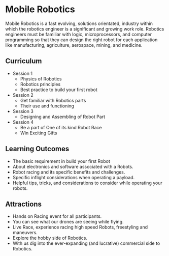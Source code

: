 # Mobile Robotics
Mobile Robotics is a fast evolving, solutions orientated, industry within which the robotics engineer is a significant and growing work role. Robotics engineers must be familiar with logic, microprocessors, and computer programming so that they can design the right robot for each application like manufacturing, agriculture, aerospace, mining, and medicine.
## Curriculum
+ Session 1
  + Physics of Robotics
  + Robotics principles
  + Best practice to build your first robot
+ Session 2
  + Get familiar with Robotics parts
  + Their use and functioning
+ Session 3
  + Designing and Assembling of Robot Part
+ Session 4
  + Be a part of One of its kind Robot Race
  + Win Exciting Gifts
## Learning Outcomes
+ The basic requirement in build your first Robot
+ About electronics and software associated with a Robots.
+ Robot racing and its specific benefits and challenges.
+ Specific inflight considerations when operating a payload.
+ Helpful tips, tricks, and considerations to consider while operating your robots.
## Attractions
+ Hands on Racing event for all participants.
+ You can see what our drones are seeing while flying.
+ Live Race, experience racing high speed Robots, freestyling and maneuvers.
+ Explore the hobby side of Robotics. 
+ With us dig into the ever-expanding (and lucrative) commercial side to Robotics.
